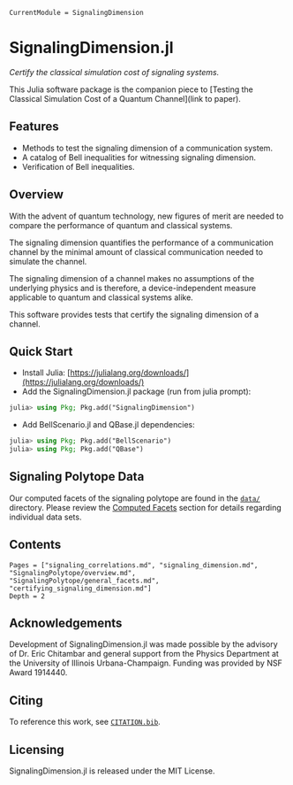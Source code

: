 ```@meta
CurrentModule = SignalingDimension
```

# SignalingDimension.jl

*Certify the classical simulation cost of signaling systems.*

This Julia software package is the companion piece to [Testing the Classical Simulation Cost of a Quantum Channel](link to paper).

## Features
* Methods to test the signaling dimension of a communication system.
* A catalog of Bell inequalities for witnessing signaling dimension.
* Verification of Bell inequalities.

## Overview

With the advent of quantum technology, new figures of merit are needed
to compare the performance of quantum and classical systems.

The signaling dimension quantifies the performance of a communication channel by the
minimal amount of classical communication needed to simulate the channel.

The signaling dimension of a channel makes no assumptions of the underlying physics
and is therefore, a device-independent measure applicable to quantum and classical
systems alike.

This software provides tests that certify the signaling dimension of a channel.

## Quick Start

* Install Julia: [https://julialang.org/downloads/](https://julialang.org/downloads/)
* Add the SignalingDimension.jl package (run from julia prompt):

```julia
julia> using Pkg; Pkg.add("SignalingDimension")
```

* Add BellScenario.jl and QBase.jl dependencies:

```julia
julia> using Pkg; Pkg.add("BellScenario")
julia> using Pkg; Pkg.add("QBase")
```

## Signaling Polytope Data

Our computed facets of the signaling polytope are found in the [`data/`](https://github.com/ChitambarLab/SignalingDimension.jl/tree/master/data)
directory. Please review the [Computed Facets](@ref) section for details regarding
individual data sets.


## Contents

```@contents
Pages = ["signaling_correlations.md", "signaling_dimension.md", "SignalingPolytope/overview.md", "SignalingPolytope/general_facets.md", "certifying_signaling_dimension.md"]
Depth = 2
```

## Acknowledgements

Development of SignalingDimension.jl was made possible by the advisory of Dr. Eric Chitambar and general support from the Physics Department at the University of Illinois Urbana-Champaign. Funding was provided by NSF Award 1914440.

## Citing

To reference this work, see [`CITATION.bib`](https://github.com/ChitambarLab/SignalingDimension.jl/blob/master/CITATION.bib).

## Licensing

SignalingDimension.jl is released under the MIT License.
